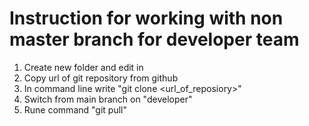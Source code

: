 # Instruction for working with non master branch for developer team

1. Create new folder and edit in
2. Copy url of git repository from github
3. In command line write "git clone <url_of_reposiory>"
4. Switch from main branch on "developer"
5. Rune command "git pull"
